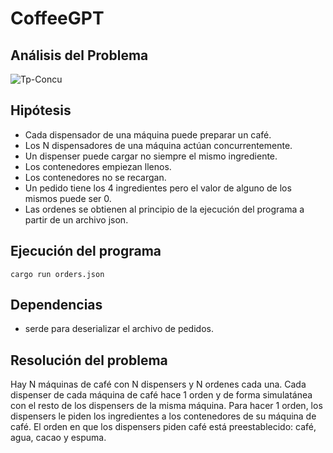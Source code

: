 # CoffeeGPT

## Análisis del Problema

![Tp-Concu](https://user-images.githubusercontent.com/67125933/232071325-91781e50-cf5c-4397-bff5-455284c109cf.png)

## Hipótesis

- Cada dispensador de una máquina puede preparar un café.
- Los N dispensadores de una máquina actúan concurrentemente.
- Un dispenser puede cargar no siempre el mismo ingrediente.
- Los contenedores empiezan llenos.
- Los contenedores no se recargan.
- Un pedido tiene los 4 ingredientes pero el valor de alguno de los mismos puede ser 0.
- Las ordenes se obtienen al principio de la ejecución del programa a partir de un archivo json.

## Ejecución del programa

```cargo run orders.json```

## Dependencias

- serde para deserializar el archivo de pedidos.

## Resolución del problema

Hay N máquinas de café con N dispensers y N ordenes cada una. Cada dispenser de cada máquina de café hace 1 orden y de forma simulatánea con el resto de los dispensers de la misma máquina. Para hacer 1 orden, los dispensers le piden los ingredientes a los contenedores de su máquina de café. El orden en que los dispensers piden café está preestablecido: café, agua, cacao y espuma.

